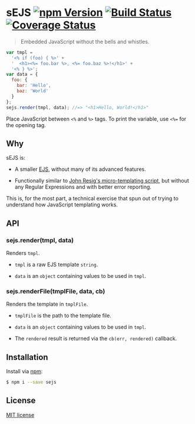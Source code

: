 # sEJS [![npm Version](http://img.shields.io/npm/v/sejs.svg?style=flat)](https://www.npmjs.org/package/sejs) [![Build Status](https://img.shields.io/travis/yuanqing/sejs.svg?style=flat)](https://travis-ci.org/yuanqing/sejs) [![Coverage Status](https://img.shields.io/coveralls/yuanqing/sejs.svg?style=flat)](https://coveralls.io/r/yuanqing/sejs)

> Embedded JavaScript without the bells and whistles.

```js
var tmpl =
  '<% if (foo) { %>' +
  '  <h1><%= foo.bar %>, <%= foo.baz %>!</h1>' +
  '<% } %>';
var data = {
  foo: {
    bar: 'Hello',
    baz: 'World'
  }
};
sejs.render(tmpl, data); //=> "<h1>Hello, World!</h1>"
```

Place JavaScript between `<%` and `%>` tags. To print the variable, use `<%=` for the opening tag.

## Why

sEJS is:

- A smaller [EJS](https://github.com/visionmedia/ejs), without many of its advanced features.

- Functionally similar to [John Resig's micro-templating script](http://ejohn.org/blog/javascript-micro-templating/), but without any Regular Expressions and with better error reporting.

This is, for the most part, a technical exercise that spun out of trying to understand how JavaScript templating works.

## API

### sejs.render(tmpl, data)

Renders `tmpl`.

- `tmpl` is a raw EJS template `string`.

- `data` is an `object` containing values to be used in `tmpl`.

### sejs.renderFile(tmplFile, data, cb)

Renders the template in `tmplFile`.

- `tmplFile` is the path to the template file.

- `data` is an `object` containing values to be used in `tmpl`.

- The `rendered` result is returned via the `cb(err, rendered)` callback.

## Installation

Install via [npm](https://www.npmjs.org/package/sejs):

```bash
$ npm i --save sejs
```

## License

[MIT license](https://github.com/yuanqing/sejs/blob/master/LICENSE)
